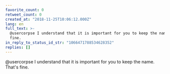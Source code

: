 ```yaml
---
favorite_count: 0
retweet_count: 0
created_at: "2018-11-25T10:06:12.000Z"
lang: en
full_text: >-
  @usercorpse I understand that it is important for you to keep the name. That's
  fine.
in_reply_to_status_id_str: "1066471788534628352"
replies: []
---
```


@usercorpse I understand that it is important for you to keep the name. That's
fine.
